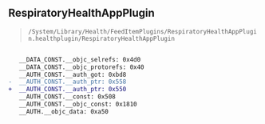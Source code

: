 ## RespiratoryHealthAppPlugin

> `/System/Library/Health/FeedItemPlugins/RespiratoryHealthAppPlugin.healthplugin/RespiratoryHealthAppPlugin`

```diff

   __DATA_CONST.__objc_selrefs: 0x4d0
   __DATA_CONST.__objc_protorefs: 0x40
   __AUTH_CONST.__auth_got: 0xbd8
-  __AUTH_CONST.__auth_ptr: 0x558
+  __AUTH_CONST.__auth_ptr: 0x550
   __AUTH_CONST.__const: 0x508
   __AUTH_CONST.__objc_const: 0x1810
   __AUTH.__objc_data: 0xa50

```
